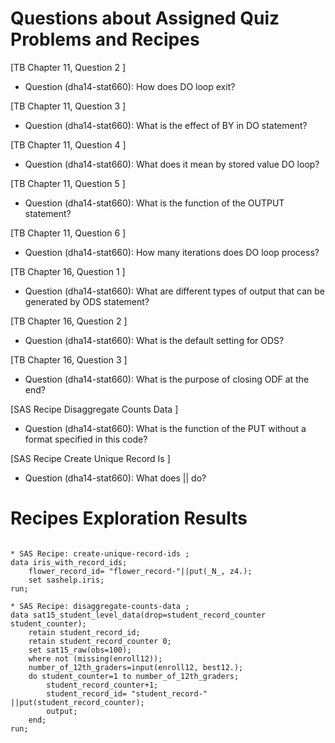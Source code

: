 
# Questions about Assigned Quiz Problems and Recipes

[TB Chapter 11, Question 2 ] 
* Question (dha14-stat660): How does DO loop exit?

[TB Chapter 11, Question 3 ] 
* Question (dha14-stat660): What is the effect of BY in DO statement? 

[TB Chapter 11, Question 4 ] 
* Question (dha14-stat660): What does it mean by stored value DO loop? 

[TB Chapter 11, Question 5 ] 
* Question (dha14-stat660): What is the function of the OUTPUT statement? 

[TB Chapter 11, Question 6 ] 
* Question (dha14-stat660): How many iterations does DO loop process?

[TB Chapter 16, Question 1 ] 
* Question (dha14-stat660): What are different types of output that can be generated by ODS statement?

[TB Chapter 16, Question 2 ] 
* Question (dha14-stat660): What is the default setting for ODS? 

[TB Chapter 16, Question 3 ] 
* Question (dha14-stat660): What is the purpose of closing ODF at the end? 

[SAS Recipe Disaggregate Counts Data ] 
* Question (dha14-stat660): What is the function of the PUT without a format specified in this code? 
 
[SAS Recipe Create Unique Record Is ] 
* Question (dha14-stat660): What does || do?

# Recipes Exploration Results



```SAS

* SAS Recipe: create-unique-record-ids ;
data iris_with_record_ids; 
	flower_record_id= "flower_record-"||put(_N_, z4.);
	set sashelp.iris; 
run;

* SAS Recipe: disaggregate-counts-data ;
data sat15_student_level_data(drop=student_record_counter student_counter); 
	retain student_record_id; 
	retain student_record_counter 0; 
	set sat15_raw(obs=100); 
	where not (missing(enroll12)); 
	number_of_12th_graders=input(enroll12, best12.); 
	do student_counter=1 to number_of_12th_graders; 
		student_record_counter+1; 
		student_record_id= "student_record-" ||put(student_record_counter); 
		output; 
	end; 
run; 



```
